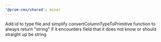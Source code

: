 ```yaml
---
'@prom-cms/shared': minor
---
```


Add id to type file and simplify convertColumnTypeToPrimitive function to always return "string" if it encounters field that it does not know or should straight up be string
